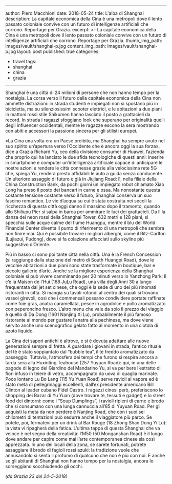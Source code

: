 
---
author: Piero Macchioni
date: 2018-05-24
title: L'alba di Shanghai
description: La capitale economica della Cina è una metropoli dove il lento passato coloniale convive con un futuro di intelligenze artificiali che corrono. Reportage per Grazia.
excerpt: >-
  La capitale economica della Cina è una metropoli dove il lento passato coloniale convive con un futuro di intelligenze artificiali che corrono. Reportage per Grazia.
thumb_img_path: images/vault/shanghai-p.jpg
content_img_path: images/vault/shanghai-p.jpg
layout: post
published: true
categories:
- travel
tags:
- shanghai
- china
- grazia
---

Shanghai è una città di 24 milioni di persone che non hanno tempo per la nostalgia. La corsa verso il futuro della capitale economica della Cina non ammette distrazioni: in strada studenti e impiegati non si spostano più in bicicletta, ma su silenziosissimi scooter elettrici, e le abitazioni a due piani in mattoni rossi stile Shikumen hanno lasciato il posto a grattacieli da record. In strada i ragazzi sfoggiano look che superano per originalità quelli degli influencer occidentali, mentre le ragazze escono la sera mostrando con abiti e accessori la passione sincera per gli stilisti europei. 

«La Cina una volta era un Paese proibito, ma Shanghai ha sempre avuto nel suo spirito un’apertura verso l’Occidente che è ancora oggi la sua forza», dice a Grazia Richard Yu, ceo della divisione consumer di Huawei, l’azienda che proprio qui ha lanciato le due sfida tecnologiche di questi anni: inserire in smartphone e computer un’intelligenza artificiale capace di anticipare le nostre azioni e rendere le città connesse grazie alla velocissima rete 5G che, spiega Yu, renderà presto affidabili le auto a guida senza conducente. Un ulteriore assaggio di futuro è già in Jiujiang Road: lì, nella filiale della China Construction Bank, da pochi giorni un impiegato robot chiamato Xiao Long ha preso il posto dei bancari in carne e ossa.
Ma nonostante questa costante tensione costante verso il futuro, Shanghai conserva un suo fascino romantico. Le vie d’acqua su cui è stata costruita nei secoli la ricchezza di questa città oggi danno il massimo dopo il tramonto, quando allo Shiliupu Pier si salpa in barca per ammirare le luci dei grattacieli. Da lì la danza dei neon rossi della Shanghai Tower, 632 metri e 128 piani,  si specchia sulle acque calme del fiume Huangpu, mentre il blu del World Financial Center diventa il punto di riferimento di una metropoli che sembra non finire mai. Qui è possibile trovare i migliori alberghi, come il Ritz-Carlton (Lujiazui, Pudong), dove si fa colazione affacciati sullo skyline più suggestivo d’Oriente. 

Più in basso ci sono poi tante città nella città. Una è la French Concession (si raggiunge dalla stazione del metrò di South Huangpi Road), dove le vecchie abitazioni a due piani sono state trasformate in boutique, bar e piccole gallerie d’arte. Anche se la migliore esperienza della Shanghai coloniale si può vivere camminando per 20 minuti verso lo Yanzhong Park: lì c’è la Maison de l’Hui (168 JuLu Road), una villa degli Anni 30 a lungo frequentata dal jet set cinese, che oggi è la sede di uno dei più rinomati ristoranti in città. Si mangia su tavoli rotondi al centro dei quali si trovano vassoi girevoli, così che i commensali possano condividere portate raffinate come foie gras, anatra caramellata, pesce in agrodolce e pollo aromatizzato con peperoncino fresco.
L’altro menu che vale da solo il prezzo del viaggio è quello di Da Dong (1601 Nanjing Xi Lu), probabilmente il più famoso ristorante al mondo per gustare l’anatra alla pechinese, ma dove viene servito anche uno scenografico gelato fatto al momento in una ciotola di azoto liquido.

La Cina dei sapori antichi è altrove, e si è dovuta adattare alle nuove generazioni sempre di fretta. A guardare i giovani in strada, l’antico rituale del tè è stato soppiantato dal “bubble tea”, il tè freddo aromatizzato da passeggio. Tuttavia, l’atmosfera dei tempi che furono si respira ancora a tarda sera alla Huxinting Teahouse (257 Yuyuan Road): qui, in una delle pagode di legno del Giardino del Mandarino Yu, si va per bere l’estratto di fiori infuso in teiere di vetro, accompagnato da uova di quaglia marinate. Poco lontano Lu Bo Lang (115 Yu Yuan Road) serve ravioli al vapore ed è stato meta di pellegrinaggi eccellenti, dall’ex presidente americano Bill Clinton al leader cubano Fidel Castro. I ragazzi cinesi però, preferiscono lo shopping dei Bazar di Yu Yuan (dove trovare tè, tessuti e gadget) e lo street food dei dintorni: come i “Soup Dumplings”, i ravioli ripieni di carne e brodo che si consumano con una lunga cannuccia all’85 di Yuyuan Road. Per gli acquisti la meta da non perdere è Nanjing Road, che con i suoi sei chilometri di tentazioni può sedurre anche il viaggiatore più parco. Se potete, poi, fermatevi per un drink al Bar Rouge (18 Zhong Shan Dong Yi Lu): la vista vi ripagherà della fatica.
L’ultima tappa di questa Shanghai che va veloce è nel segno della creatività: l’M50 (50 Monganshan Road) è il luogo dove andare per capire come mai l’arte contemporanea cinese sia così apprezzata. In uno dei locali della zona, se sarete fortunati, potrete assaggiare il brodo di fagioli rossi azuki: la tradizione vuole che annusandolo si senta il profumo di qualcuno che non è più con noi. E anche se gli abitanti di Shanghai non hanno tempo per la nostalgia, ancora lo sorseggiano socchiudendo gli occhi.


<a class="fa fa-newspaper-o"></a><em> (da Grazia 23 del 24-5-2018)</em>
